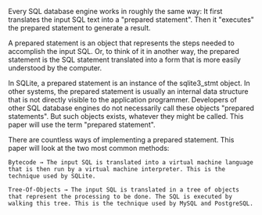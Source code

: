 Every SQL database engine works in roughly the same way: It first translates the input SQL text into a "prepared statement". Then it "executes" the prepared statement to generate a result.

A prepared statement is an object that represents the steps needed to accomplish the input SQL. Or, to think of it in another way, the prepared statement is the SQL statement translated into a form that is more easily understood by the computer.

In SQLite, a prepared statement is an instance of the sqlite3_stmt object. In other systems, the prepared statement is usually an internal data structure that is not directly visible to the application programmer. Developers of other SQL database engines do not necessarily call these objects "prepared statements". But such objects exists, whatever they might be called. This paper will use the term "prepared statement".

There are countless ways of implementing a prepared statement. This paper will look at the two most common methods:

    Bytecode → The input SQL is translated into a virtual machine language that is then run by a virtual machine interpreter. This is the technique used by SQLite.

    Tree-Of-Objects → The input SQL is translated in a tree of objects that represent the processing to be done. The SQL is executed by walking this tree. This is the technique used by MySQL and PostgreSQL. 
